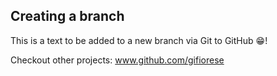 ## Creating a branch

This is a text to be added to a new branch via Git to GitHub 😁!

Checkout other projects: www.github.com/gifiorese 